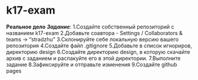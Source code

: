 # k17-exam
**Реальное дело**
***Задание***:
  1.Создайте собственный репозиторий с названием k17-exam
  2.Добавьте соaвтора - Settings / Collaborators & teams → “stradzhu”
  3.Склонируйте себе локальную версию вашего репозитория
  4.Создайте файл .gitignore
  5.Добавьте в список игнориров, директорию design
  6.Создайте директорию design, в которую скачайте архив с заданием и распакуйте его в этой директории.
  7.Выполните задание
  8.Зафиксируйте и отправьте изменения
  9.Создайте github pages
